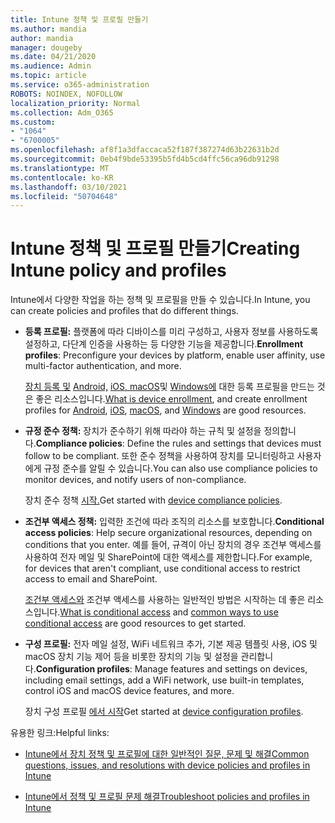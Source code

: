 ```yaml
---
title: Intune 정책 및 프로필 만들기
ms.author: mandia
author: mandia
manager: dougeby
ms.date: 04/21/2020
ms.audience: Admin
ms.topic: article
ms.service: o365-administration
ROBOTS: NOINDEX, NOFOLLOW
localization_priority: Normal
ms.collection: Adm_O365
ms.custom:
- "1064"
- "6700005"
ms.openlocfilehash: af8f1a3dfaccaca52f187f387274d63b22631b2d
ms.sourcegitcommit: 0eb4f9bde53395b5fd4b5cd4ffc56ca96db91298
ms.translationtype: MT
ms.contentlocale: ko-KR
ms.lasthandoff: 03/10/2021
ms.locfileid: "50704648"
---
```

# <a name="creating-intune-policy-and-profiles"></a><span data-ttu-id="99701-102">Intune 정책 및 프로필 만들기</span><span class="sxs-lookup"><span data-stu-id="99701-102">Creating Intune policy and profiles</span></span>

<span data-ttu-id="99701-103">Intune에서 다양한 작업을 하는 정책 및 프로필을 만들 수 있습니다.</span><span class="sxs-lookup"><span data-stu-id="99701-103">In Intune, you can create policies and profiles that do different things.</span></span>

- <span data-ttu-id="99701-104">**등록 프로필:** 플랫폼에 따라 디바이스를 미리 구성하고, 사용자 정보를 사용하도록 설정하고, 다단계 인증을 사용하는 등 다양한 기능을 제공합니다.</span><span class="sxs-lookup"><span data-stu-id="99701-104">**Enrollment profiles**: Preconfigure your devices by platform, enable user affinity, use multi-factor authentication, and more.</span></span>

  <span data-ttu-id="99701-105">[장치 등록 및](https://docs.microsoft.com/intune/device-enrollment) [Android,](https://docs.microsoft.com/intune/android-enroll) [iOS, macOS](https://docs.microsoft.com/intune/ios-enroll)및 [](https://docs.microsoft.com/intune/macos-enroll) [Windows에](https://docs.microsoft.com/intune/windows-enrollment-methods) 대한 등록 프로필을 만드는 것은 좋은 리소스입니다.</span><span class="sxs-lookup"><span data-stu-id="99701-105">[What is device enrollment](https://docs.microsoft.com/intune/device-enrollment), and create enrollment profiles for [Android](https://docs.microsoft.com/intune/android-enroll), [iOS](https://docs.microsoft.com/intune/ios-enroll), [macOS](https://docs.microsoft.com/intune/macos-enroll), and [Windows](https://docs.microsoft.com/intune/windows-enrollment-methods) are good resources.</span></span>

- <span data-ttu-id="99701-106">**규정 준수 정책:** 장치가 준수하기 위해 따라야 하는 규칙 및 설정을 정의합니다.</span><span class="sxs-lookup"><span data-stu-id="99701-106">**Compliance policies**: Define the rules and settings that devices must follow to be compliant.</span></span> <span data-ttu-id="99701-107">또한 준수 정책을 사용하여 장치를 모니터링하고 사용자에게 규정 준수를 알릴 수 있습니다.</span><span class="sxs-lookup"><span data-stu-id="99701-107">You can also use compliance policies to monitor devices, and notify users of non-compliance.</span></span>

  <span data-ttu-id="99701-108">장치 준수 정책 [시작.](https://docs.microsoft.com/intune/device-compliance-get-started)</span><span class="sxs-lookup"><span data-stu-id="99701-108">Get started with [device compliance policies](https://docs.microsoft.com/intune/device-compliance-get-started).</span></span>
- <span data-ttu-id="99701-109">**조건부 액세스 정책:** 입력한 조건에 따라 조직의 리소스를 보호합니다.</span><span class="sxs-lookup"><span data-stu-id="99701-109">**Conditional access policies**: Help secure organizational resources, depending on conditions that you enter.</span></span> <span data-ttu-id="99701-110">예를 들어, 규격이 아닌 장치의 경우 조건부 액세스를 사용하여 전자 메일 및 SharePoint에 대한 액세스를 제한합니다.</span><span class="sxs-lookup"><span data-stu-id="99701-110">For example, for devices that aren't compliant, use conditional access to restrict access to email and SharePoint.</span></span>

  <span data-ttu-id="99701-111">[조건부 액세스와](https://docs.microsoft.com/intune/conditional-access) [](https://docs.microsoft.com/intune/conditional-access-intune-common-ways-use) 조건부 액세스를 사용하는 일반적인 방법은 시작하는 데 좋은 리소스입니다.</span><span class="sxs-lookup"><span data-stu-id="99701-111">[What is conditional access](https://docs.microsoft.com/intune/conditional-access) and [common ways to use conditional access](https://docs.microsoft.com/intune/conditional-access-intune-common-ways-use) are good resources to get started.</span></span>

- <span data-ttu-id="99701-112">**구성 프로필:** 전자 메일 설정, WiFi 네트워크 추가, 기본 제공 템플릿 사용, iOS 및 macOS 장치 기능 제어 등을 비롯한 장치의 기능 및 설정을 관리합니다.</span><span class="sxs-lookup"><span data-stu-id="99701-112">**Configuration profiles**: Manage features and settings on devices, including email settings, add a WiFi network, use built-in templates, control iOS and macOS device features, and more.</span></span>

  <span data-ttu-id="99701-113">장치 구성 프로필 [에서 시작](https://docs.microsoft.com/intune/device-profiles)</span><span class="sxs-lookup"><span data-stu-id="99701-113">Get started at [device configuration profiles](https://docs.microsoft.com/intune/device-profiles).</span></span>

<span data-ttu-id="99701-114">유용한 링크:</span><span class="sxs-lookup"><span data-stu-id="99701-114">Helpful links:</span></span>

- [<span data-ttu-id="99701-115">Intune에서 장치 정책 및 프로필에 대한 일반적인 질문, 문제 및 해결</span><span class="sxs-lookup"><span data-stu-id="99701-115">Common questions, issues, and resolutions with device policies and profiles in Intune</span></span>](https://docs.microsoft.com/intune/device-profile-troubleshoot)

- [<span data-ttu-id="99701-116">Intune에서 정책 및 프로필 문제 해결</span><span class="sxs-lookup"><span data-stu-id="99701-116">Troubleshoot policies and profiles in Intune</span></span>](https://docs.microsoft.com/troubleshoot/mem/intune/troubleshoot-policies-in-microsoft-intune)
